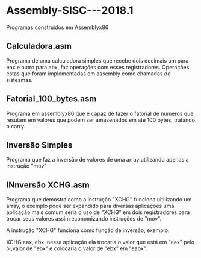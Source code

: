 # Assembly-SISC---2018.1
Programas construidos em Assemblyx86

## Calculadora.asm
Programa de uma calculadora simples que recebe dois decimais um para eax e outro para ebx, faz operações com esses registradores. Operações estas que foram implementadas em assembly como chamadas de sistesmas.

## Fatorial_100_bytes.asm
Programa em assemblyx86 que é capaz de fazer o fatorial de numeros que resutam em valores que podem ser amazenados em até 100 bytes, tratando o carry.

## Inversão Simples
Programa que faz a inversão de valores de uma array utilizando apenas a instrução "mov"

## INnversão XCHG.asm
Programa que demostra como a instrução "XCHG" funciona ultilizando um array, o exemplo pode ser expandido para diversas aplicações uma aplicação mais comum seria o uso de "XCHG" em dois registradores para trocar seus valores assim economizando instruções de "mov".

A instrução "XCHG" funciona como função de inversão, exemplo: 

XCHG eax, ebx ;nessa aplicação ela trocaria o valor que está em "eax" pelo o                 ;valor de "ebx" e colocaria o valor de "ebx" em "eabx".



